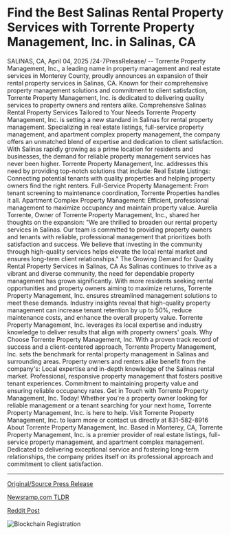 # Find the Best Salinas Rental Property Services with Torrente Property Management, Inc. in Salinas, CA

SALINAS, CA, April 04, 2025 /24-7PressRelease/ -- Torrente Property Management, Inc., a leading name in property management and real estate services in Monterey County, proudly announces an expansion of their rental property services in Salinas, CA. Known for their comprehensive property management solutions and commitment to client satisfaction, Torrente Property Management, Inc. is dedicated to delivering quality services to property owners and renters alike.  Comprehensive Salinas Rental Property Services Tailored to Your Needs Torrente Property Management, Inc. is setting a new standard in Salinas for rental property management. Specializing in real estate listings, full-service property management, and apartment complex property management, the company offers an unmatched blend of expertise and dedication to client satisfaction.  With Salinas rapidly growing as a prime location for residents and businesses, the demand for reliable property management services has never been higher. Torrente Property Management, Inc. addresses this need by providing top-notch solutions that include:  Real Estate Listings: Connecting potential tenants with quality properties and helping property owners find the right renters.  Full-Service Property Management: From tenant screening to maintenance coordination, Torrente Properties handles it all.  Apartment Complex Property Management: Efficient, professional management to maximize occupancy and maintain property value.  Aurelia Torrente, Owner of Torrente Property Management, Inc., shared her thoughts on the expansion:  "We are thrilled to broaden our rental property services in Salinas. Our team is committed to providing property owners and tenants with reliable, professional management that prioritizes both satisfaction and success. We believe that investing in the community through high-quality services helps elevate the local rental market and ensures long-term client relationships."  The Growing Demand for Quality Rental Property Services in Salinas, CA As Salinas continues to thrive as a vibrant and diverse community, the need for dependable property management has grown significantly. With more residents seeking rental opportunities and property owners aiming to maximize returns, Torrente Property Management, Inc. ensures streamlined management solutions to meet these demands.  Industry insights reveal that high-quality property management can increase tenant retention by up to 50%, reduce maintenance costs, and enhance the overall property value. Torrente Property Management, Inc. leverages its local expertise and industry knowledge to deliver results that align with property owners' goals.  Why Choose Torrente Property Management, Inc. With a proven track record of success and a client-centered approach, Torrente Property Management, Inc. sets the benchmark for rental property management in Salinas and surrounding areas. Property owners and renters alike benefit from the company's:  Local expertise and in-depth knowledge of the Salinas rental market.  Professional, responsive property management that fosters positive tenant experiences.  Commitment to maintaining property value and ensuring reliable occupancy rates.  Get in Touch with Torrente Property Management, Inc. Today! Whether you're a property owner looking for reliable management or a tenant searching for your next home, Torrente Property Management, Inc. is here to help. Visit Torrente Property Management, Inc. to learn more or contact us directly at 831-582-8916   About Torrente Property Management, Inc. Based in Monterey, CA, Torrente Property Management, Inc. is a premier provider of real estate listings, full-service property management, and apartment complex management. Dedicated to delivering exceptional service and fostering long-term relationships, the company prides itself on its professional approach and commitment to client satisfaction. 

---

[Original/Source Press Release](https://www.24-7pressrelease.com/press-release/521441/find-the-best-salinas-rental-property-services-with-torrente-property-management-inc-in-salinas-ca)
                    

[Newsramp.com TLDR](https://newsramp.com/curated-news/torrente-property-management-expands-rental-property-services-in-salinas-ca/631e2631e4016aff0d7b86b7dd819720) 

 



[Reddit Post](https://www.reddit.com/r/RealEstate_NewsRamp/comments/1jr650a/torrente_property_management_expands_rental/) 



![Blockchain Registration](https://cdn.newsramp.app/24-7PressRelease/qrcode/254/4/corn67p4.webp)